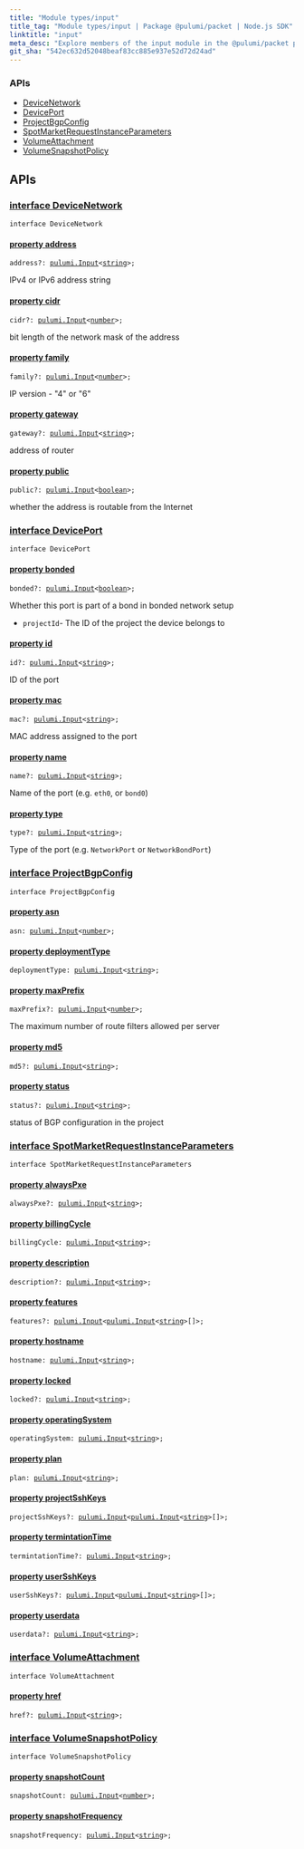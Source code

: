 ```yaml
---
title: "Module types/input"
title_tag: "Module types/input | Package @pulumi/packet | Node.js SDK"
linktitle: "input"
meta_desc: "Explore members of the input module in the @pulumi/packet package."
git_sha: "542ec632d52048beaf83cc885e937e52d72d24ad"
---
```


<!-- WARNING: this page was generated by a tool. Do not edit it by hand. -->
<!-- To change it, please see https://github.com/pulumi/docs/tree/master/tools/tscdocgen. -->






<h3>APIs</h3>
<ul class="api">
    <li><a href="#DeviceNetwork"><span class="symbol api"></span>DeviceNetwork</a></li>
    <li><a href="#DevicePort"><span class="symbol api"></span>DevicePort</a></li>
    <li><a href="#ProjectBgpConfig"><span class="symbol api"></span>ProjectBgpConfig</a></li>
    <li><a href="#SpotMarketRequestInstanceParameters"><span class="symbol api"></span>SpotMarketRequestInstanceParameters</a></li>
    <li><a href="#VolumeAttachment"><span class="symbol api"></span>VolumeAttachment</a></li>
    <li><a href="#VolumeSnapshotPolicy"><span class="symbol api"></span>VolumeSnapshotPolicy</a></li>
</ul>




<h2 id="apis">APIs</h2>
<h3 class="pdoc-module-header" id="DeviceNetwork" data-link-title="DeviceNetwork">
    <a href="https://github.com/pulumi/pulumi-packet/blob/{{< param git_sha >}}/sdk/nodejs/types/input.ts#L7">
        interface <strong>DeviceNetwork</strong>
    </a>
</h3>

<pre class="highlight"><code><span class='kr'>interface</span> <span class='nx'>DeviceNetwork</span></code></pre>
<h4 class="pdoc-member-header" id="DeviceNetwork-address">
<a class="pdoc-child-name" href="https://github.com/pulumi/pulumi-packet/blob/{{< param git_sha >}}/sdk/nodejs/types/input.ts#L11">property <b>address</b></a>
</h4>

<pre class="highlight"><code><span class='kd'></span>address?: <a href='/docs/reference/pkg/nodejs/pulumi/pulumi/#Input'>pulumi.Input</a>&lt;<span class='kd'><a href='https://developer.mozilla.org/en-US/docs/Web/JavaScript/Reference/Global_Objects/String'>string</a></span>&gt;;</code></pre>

IPv4 or IPv6 address string

<h4 class="pdoc-member-header" id="DeviceNetwork-cidr">
<a class="pdoc-child-name" href="https://github.com/pulumi/pulumi-packet/blob/{{< param git_sha >}}/sdk/nodejs/types/input.ts#L15">property <b>cidr</b></a>
</h4>

<pre class="highlight"><code><span class='kd'></span>cidr?: <a href='/docs/reference/pkg/nodejs/pulumi/pulumi/#Input'>pulumi.Input</a>&lt;<span class='kd'><a href='https://developer.mozilla.org/en-US/docs/Web/JavaScript/Reference/Global_Objects/Number'>number</a></span>&gt;;</code></pre>

bit length of the network mask of the address

<h4 class="pdoc-member-header" id="DeviceNetwork-family">
<a class="pdoc-child-name" href="https://github.com/pulumi/pulumi-packet/blob/{{< param git_sha >}}/sdk/nodejs/types/input.ts#L19">property <b>family</b></a>
</h4>

<pre class="highlight"><code><span class='kd'></span>family?: <a href='/docs/reference/pkg/nodejs/pulumi/pulumi/#Input'>pulumi.Input</a>&lt;<span class='kd'><a href='https://developer.mozilla.org/en-US/docs/Web/JavaScript/Reference/Global_Objects/Number'>number</a></span>&gt;;</code></pre>

IP version - "4" or "6"

<h4 class="pdoc-member-header" id="DeviceNetwork-gateway">
<a class="pdoc-child-name" href="https://github.com/pulumi/pulumi-packet/blob/{{< param git_sha >}}/sdk/nodejs/types/input.ts#L23">property <b>gateway</b></a>
</h4>

<pre class="highlight"><code><span class='kd'></span>gateway?: <a href='/docs/reference/pkg/nodejs/pulumi/pulumi/#Input'>pulumi.Input</a>&lt;<span class='kd'><a href='https://developer.mozilla.org/en-US/docs/Web/JavaScript/Reference/Global_Objects/String'>string</a></span>&gt;;</code></pre>

address of router

<h4 class="pdoc-member-header" id="DeviceNetwork-public">
<a class="pdoc-child-name" href="https://github.com/pulumi/pulumi-packet/blob/{{< param git_sha >}}/sdk/nodejs/types/input.ts#L27">property <b>public</b></a>
</h4>

<pre class="highlight"><code><span class='kd'></span>public?: <a href='/docs/reference/pkg/nodejs/pulumi/pulumi/#Input'>pulumi.Input</a>&lt;<span class='kd'><a href='https://developer.mozilla.org/en-US/docs/Web/JavaScript/Reference/Global_Objects/Boolean'>boolean</a></span>&gt;;</code></pre>

whether the address is routable from the Internet

<h3 class="pdoc-module-header" id="DevicePort" data-link-title="DevicePort">
    <a href="https://github.com/pulumi/pulumi-packet/blob/{{< param git_sha >}}/sdk/nodejs/types/input.ts#L30">
        interface <strong>DevicePort</strong>
    </a>
</h3>

<pre class="highlight"><code><span class='kr'>interface</span> <span class='nx'>DevicePort</span></code></pre>
<h4 class="pdoc-member-header" id="DevicePort-bonded">
<a class="pdoc-child-name" href="https://github.com/pulumi/pulumi-packet/blob/{{< param git_sha >}}/sdk/nodejs/types/input.ts#L35">property <b>bonded</b></a>
</h4>

<pre class="highlight"><code><span class='kd'></span>bonded?: <a href='/docs/reference/pkg/nodejs/pulumi/pulumi/#Input'>pulumi.Input</a>&lt;<span class='kd'><a href='https://developer.mozilla.org/en-US/docs/Web/JavaScript/Reference/Global_Objects/Boolean'>boolean</a></span>&gt;;</code></pre>

Whether this port is part of a bond in bonded network setup
* `projectId`- The ID of the project the device belongs to

<h4 class="pdoc-member-header" id="DevicePort-id">
<a class="pdoc-child-name" href="https://github.com/pulumi/pulumi-packet/blob/{{< param git_sha >}}/sdk/nodejs/types/input.ts#L39">property <b>id</b></a>
</h4>

<pre class="highlight"><code><span class='kd'></span>id?: <a href='/docs/reference/pkg/nodejs/pulumi/pulumi/#Input'>pulumi.Input</a>&lt;<span class='kd'><a href='https://developer.mozilla.org/en-US/docs/Web/JavaScript/Reference/Global_Objects/String'>string</a></span>&gt;;</code></pre>

ID of the port

<h4 class="pdoc-member-header" id="DevicePort-mac">
<a class="pdoc-child-name" href="https://github.com/pulumi/pulumi-packet/blob/{{< param git_sha >}}/sdk/nodejs/types/input.ts#L43">property <b>mac</b></a>
</h4>

<pre class="highlight"><code><span class='kd'></span>mac?: <a href='/docs/reference/pkg/nodejs/pulumi/pulumi/#Input'>pulumi.Input</a>&lt;<span class='kd'><a href='https://developer.mozilla.org/en-US/docs/Web/JavaScript/Reference/Global_Objects/String'>string</a></span>&gt;;</code></pre>

MAC address assigned to the port

<h4 class="pdoc-member-header" id="DevicePort-name">
<a class="pdoc-child-name" href="https://github.com/pulumi/pulumi-packet/blob/{{< param git_sha >}}/sdk/nodejs/types/input.ts#L47">property <b>name</b></a>
</h4>

<pre class="highlight"><code><span class='kd'></span>name?: <a href='/docs/reference/pkg/nodejs/pulumi/pulumi/#Input'>pulumi.Input</a>&lt;<span class='kd'><a href='https://developer.mozilla.org/en-US/docs/Web/JavaScript/Reference/Global_Objects/String'>string</a></span>&gt;;</code></pre>

Name of the port (e.g. `eth0`, or `bond0`)

<h4 class="pdoc-member-header" id="DevicePort-type">
<a class="pdoc-child-name" href="https://github.com/pulumi/pulumi-packet/blob/{{< param git_sha >}}/sdk/nodejs/types/input.ts#L51">property <b>type</b></a>
</h4>

<pre class="highlight"><code><span class='kd'></span>type?: <a href='/docs/reference/pkg/nodejs/pulumi/pulumi/#Input'>pulumi.Input</a>&lt;<span class='kd'><a href='https://developer.mozilla.org/en-US/docs/Web/JavaScript/Reference/Global_Objects/String'>string</a></span>&gt;;</code></pre>

Type of the port (e.g. `NetworkPort` or `NetworkBondPort`)

<h3 class="pdoc-module-header" id="ProjectBgpConfig" data-link-title="ProjectBgpConfig">
    <a href="https://github.com/pulumi/pulumi-packet/blob/{{< param git_sha >}}/sdk/nodejs/types/input.ts#L54">
        interface <strong>ProjectBgpConfig</strong>
    </a>
</h3>

<pre class="highlight"><code><span class='kr'>interface</span> <span class='nx'>ProjectBgpConfig</span></code></pre>
<h4 class="pdoc-member-header" id="ProjectBgpConfig-asn">
<a class="pdoc-child-name" href="https://github.com/pulumi/pulumi-packet/blob/{{< param git_sha >}}/sdk/nodejs/types/input.ts#L55">property <b>asn</b></a>
</h4>

<pre class="highlight"><code><span class='kd'></span>asn: <a href='/docs/reference/pkg/nodejs/pulumi/pulumi/#Input'>pulumi.Input</a>&lt;<span class='kd'><a href='https://developer.mozilla.org/en-US/docs/Web/JavaScript/Reference/Global_Objects/Number'>number</a></span>&gt;;</code></pre>
<h4 class="pdoc-member-header" id="ProjectBgpConfig-deploymentType">
<a class="pdoc-child-name" href="https://github.com/pulumi/pulumi-packet/blob/{{< param git_sha >}}/sdk/nodejs/types/input.ts#L56">property <b>deploymentType</b></a>
</h4>

<pre class="highlight"><code><span class='kd'></span>deploymentType: <a href='/docs/reference/pkg/nodejs/pulumi/pulumi/#Input'>pulumi.Input</a>&lt;<span class='kd'><a href='https://developer.mozilla.org/en-US/docs/Web/JavaScript/Reference/Global_Objects/String'>string</a></span>&gt;;</code></pre>
<h4 class="pdoc-member-header" id="ProjectBgpConfig-maxPrefix">
<a class="pdoc-child-name" href="https://github.com/pulumi/pulumi-packet/blob/{{< param git_sha >}}/sdk/nodejs/types/input.ts#L60">property <b>maxPrefix</b></a>
</h4>

<pre class="highlight"><code><span class='kd'></span>maxPrefix?: <a href='/docs/reference/pkg/nodejs/pulumi/pulumi/#Input'>pulumi.Input</a>&lt;<span class='kd'><a href='https://developer.mozilla.org/en-US/docs/Web/JavaScript/Reference/Global_Objects/Number'>number</a></span>&gt;;</code></pre>

The maximum number of route filters allowed per server

<h4 class="pdoc-member-header" id="ProjectBgpConfig-md5">
<a class="pdoc-child-name" href="https://github.com/pulumi/pulumi-packet/blob/{{< param git_sha >}}/sdk/nodejs/types/input.ts#L61">property <b>md5</b></a>
</h4>

<pre class="highlight"><code><span class='kd'></span>md5?: <a href='/docs/reference/pkg/nodejs/pulumi/pulumi/#Input'>pulumi.Input</a>&lt;<span class='kd'><a href='https://developer.mozilla.org/en-US/docs/Web/JavaScript/Reference/Global_Objects/String'>string</a></span>&gt;;</code></pre>
<h4 class="pdoc-member-header" id="ProjectBgpConfig-status">
<a class="pdoc-child-name" href="https://github.com/pulumi/pulumi-packet/blob/{{< param git_sha >}}/sdk/nodejs/types/input.ts#L65">property <b>status</b></a>
</h4>

<pre class="highlight"><code><span class='kd'></span>status?: <a href='/docs/reference/pkg/nodejs/pulumi/pulumi/#Input'>pulumi.Input</a>&lt;<span class='kd'><a href='https://developer.mozilla.org/en-US/docs/Web/JavaScript/Reference/Global_Objects/String'>string</a></span>&gt;;</code></pre>

status of BGP configuration in the project

<h3 class="pdoc-module-header" id="SpotMarketRequestInstanceParameters" data-link-title="SpotMarketRequestInstanceParameters">
    <a href="https://github.com/pulumi/pulumi-packet/blob/{{< param git_sha >}}/sdk/nodejs/types/input.ts#L68">
        interface <strong>SpotMarketRequestInstanceParameters</strong>
    </a>
</h3>

<pre class="highlight"><code><span class='kr'>interface</span> <span class='nx'>SpotMarketRequestInstanceParameters</span></code></pre>
<h4 class="pdoc-member-header" id="SpotMarketRequestInstanceParameters-alwaysPxe">
<a class="pdoc-child-name" href="https://github.com/pulumi/pulumi-packet/blob/{{< param git_sha >}}/sdk/nodejs/types/input.ts#L69">property <b>alwaysPxe</b></a>
</h4>

<pre class="highlight"><code><span class='kd'></span>alwaysPxe?: <a href='/docs/reference/pkg/nodejs/pulumi/pulumi/#Input'>pulumi.Input</a>&lt;<span class='kd'><a href='https://developer.mozilla.org/en-US/docs/Web/JavaScript/Reference/Global_Objects/String'>string</a></span>&gt;;</code></pre>
<h4 class="pdoc-member-header" id="SpotMarketRequestInstanceParameters-billingCycle">
<a class="pdoc-child-name" href="https://github.com/pulumi/pulumi-packet/blob/{{< param git_sha >}}/sdk/nodejs/types/input.ts#L70">property <b>billingCycle</b></a>
</h4>

<pre class="highlight"><code><span class='kd'></span>billingCycle: <a href='/docs/reference/pkg/nodejs/pulumi/pulumi/#Input'>pulumi.Input</a>&lt;<span class='kd'><a href='https://developer.mozilla.org/en-US/docs/Web/JavaScript/Reference/Global_Objects/String'>string</a></span>&gt;;</code></pre>
<h4 class="pdoc-member-header" id="SpotMarketRequestInstanceParameters-description">
<a class="pdoc-child-name" href="https://github.com/pulumi/pulumi-packet/blob/{{< param git_sha >}}/sdk/nodejs/types/input.ts#L71">property <b>description</b></a>
</h4>

<pre class="highlight"><code><span class='kd'></span>description?: <a href='/docs/reference/pkg/nodejs/pulumi/pulumi/#Input'>pulumi.Input</a>&lt;<span class='kd'><a href='https://developer.mozilla.org/en-US/docs/Web/JavaScript/Reference/Global_Objects/String'>string</a></span>&gt;;</code></pre>
<h4 class="pdoc-member-header" id="SpotMarketRequestInstanceParameters-features">
<a class="pdoc-child-name" href="https://github.com/pulumi/pulumi-packet/blob/{{< param git_sha >}}/sdk/nodejs/types/input.ts#L72">property <b>features</b></a>
</h4>

<pre class="highlight"><code><span class='kd'></span>features?: <a href='/docs/reference/pkg/nodejs/pulumi/pulumi/#Input'>pulumi.Input</a>&lt;<a href='/docs/reference/pkg/nodejs/pulumi/pulumi/#Input'>pulumi.Input</a>&lt;<span class='kd'><a href='https://developer.mozilla.org/en-US/docs/Web/JavaScript/Reference/Global_Objects/String'>string</a></span>&gt;[]&gt;;</code></pre>
<h4 class="pdoc-member-header" id="SpotMarketRequestInstanceParameters-hostname">
<a class="pdoc-child-name" href="https://github.com/pulumi/pulumi-packet/blob/{{< param git_sha >}}/sdk/nodejs/types/input.ts#L73">property <b>hostname</b></a>
</h4>

<pre class="highlight"><code><span class='kd'></span>hostname: <a href='/docs/reference/pkg/nodejs/pulumi/pulumi/#Input'>pulumi.Input</a>&lt;<span class='kd'><a href='https://developer.mozilla.org/en-US/docs/Web/JavaScript/Reference/Global_Objects/String'>string</a></span>&gt;;</code></pre>
<h4 class="pdoc-member-header" id="SpotMarketRequestInstanceParameters-locked">
<a class="pdoc-child-name" href="https://github.com/pulumi/pulumi-packet/blob/{{< param git_sha >}}/sdk/nodejs/types/input.ts#L74">property <b>locked</b></a>
</h4>

<pre class="highlight"><code><span class='kd'></span>locked?: <a href='/docs/reference/pkg/nodejs/pulumi/pulumi/#Input'>pulumi.Input</a>&lt;<span class='kd'><a href='https://developer.mozilla.org/en-US/docs/Web/JavaScript/Reference/Global_Objects/String'>string</a></span>&gt;;</code></pre>
<h4 class="pdoc-member-header" id="SpotMarketRequestInstanceParameters-operatingSystem">
<a class="pdoc-child-name" href="https://github.com/pulumi/pulumi-packet/blob/{{< param git_sha >}}/sdk/nodejs/types/input.ts#L75">property <b>operatingSystem</b></a>
</h4>

<pre class="highlight"><code><span class='kd'></span>operatingSystem: <a href='/docs/reference/pkg/nodejs/pulumi/pulumi/#Input'>pulumi.Input</a>&lt;<span class='kd'><a href='https://developer.mozilla.org/en-US/docs/Web/JavaScript/Reference/Global_Objects/String'>string</a></span>&gt;;</code></pre>
<h4 class="pdoc-member-header" id="SpotMarketRequestInstanceParameters-plan">
<a class="pdoc-child-name" href="https://github.com/pulumi/pulumi-packet/blob/{{< param git_sha >}}/sdk/nodejs/types/input.ts#L76">property <b>plan</b></a>
</h4>

<pre class="highlight"><code><span class='kd'></span>plan: <a href='/docs/reference/pkg/nodejs/pulumi/pulumi/#Input'>pulumi.Input</a>&lt;<span class='kd'><a href='https://developer.mozilla.org/en-US/docs/Web/JavaScript/Reference/Global_Objects/String'>string</a></span>&gt;;</code></pre>
<h4 class="pdoc-member-header" id="SpotMarketRequestInstanceParameters-projectSshKeys">
<a class="pdoc-child-name" href="https://github.com/pulumi/pulumi-packet/blob/{{< param git_sha >}}/sdk/nodejs/types/input.ts#L77">property <b>projectSshKeys</b></a>
</h4>

<pre class="highlight"><code><span class='kd'></span>projectSshKeys?: <a href='/docs/reference/pkg/nodejs/pulumi/pulumi/#Input'>pulumi.Input</a>&lt;<a href='/docs/reference/pkg/nodejs/pulumi/pulumi/#Input'>pulumi.Input</a>&lt;<span class='kd'><a href='https://developer.mozilla.org/en-US/docs/Web/JavaScript/Reference/Global_Objects/String'>string</a></span>&gt;[]&gt;;</code></pre>
<h4 class="pdoc-member-header" id="SpotMarketRequestInstanceParameters-termintationTime">
<a class="pdoc-child-name" href="https://github.com/pulumi/pulumi-packet/blob/{{< param git_sha >}}/sdk/nodejs/types/input.ts#L78">property <b>termintationTime</b></a>
</h4>

<pre class="highlight"><code><span class='kd'></span>termintationTime?: <a href='/docs/reference/pkg/nodejs/pulumi/pulumi/#Input'>pulumi.Input</a>&lt;<span class='kd'><a href='https://developer.mozilla.org/en-US/docs/Web/JavaScript/Reference/Global_Objects/String'>string</a></span>&gt;;</code></pre>
<h4 class="pdoc-member-header" id="SpotMarketRequestInstanceParameters-userSshKeys">
<a class="pdoc-child-name" href="https://github.com/pulumi/pulumi-packet/blob/{{< param git_sha >}}/sdk/nodejs/types/input.ts#L79">property <b>userSshKeys</b></a>
</h4>

<pre class="highlight"><code><span class='kd'></span>userSshKeys?: <a href='/docs/reference/pkg/nodejs/pulumi/pulumi/#Input'>pulumi.Input</a>&lt;<a href='/docs/reference/pkg/nodejs/pulumi/pulumi/#Input'>pulumi.Input</a>&lt;<span class='kd'><a href='https://developer.mozilla.org/en-US/docs/Web/JavaScript/Reference/Global_Objects/String'>string</a></span>&gt;[]&gt;;</code></pre>
<h4 class="pdoc-member-header" id="SpotMarketRequestInstanceParameters-userdata">
<a class="pdoc-child-name" href="https://github.com/pulumi/pulumi-packet/blob/{{< param git_sha >}}/sdk/nodejs/types/input.ts#L80">property <b>userdata</b></a>
</h4>

<pre class="highlight"><code><span class='kd'></span>userdata?: <a href='/docs/reference/pkg/nodejs/pulumi/pulumi/#Input'>pulumi.Input</a>&lt;<span class='kd'><a href='https://developer.mozilla.org/en-US/docs/Web/JavaScript/Reference/Global_Objects/String'>string</a></span>&gt;;</code></pre>
<h3 class="pdoc-module-header" id="VolumeAttachment" data-link-title="VolumeAttachment">
    <a href="https://github.com/pulumi/pulumi-packet/blob/{{< param git_sha >}}/sdk/nodejs/types/input.ts#L83">
        interface <strong>VolumeAttachment</strong>
    </a>
</h3>

<pre class="highlight"><code><span class='kr'>interface</span> <span class='nx'>VolumeAttachment</span></code></pre>
<h4 class="pdoc-member-header" id="VolumeAttachment-href">
<a class="pdoc-child-name" href="https://github.com/pulumi/pulumi-packet/blob/{{< param git_sha >}}/sdk/nodejs/types/input.ts#L84">property <b>href</b></a>
</h4>

<pre class="highlight"><code><span class='kd'></span>href?: <a href='/docs/reference/pkg/nodejs/pulumi/pulumi/#Input'>pulumi.Input</a>&lt;<span class='kd'><a href='https://developer.mozilla.org/en-US/docs/Web/JavaScript/Reference/Global_Objects/String'>string</a></span>&gt;;</code></pre>
<h3 class="pdoc-module-header" id="VolumeSnapshotPolicy" data-link-title="VolumeSnapshotPolicy">
    <a href="https://github.com/pulumi/pulumi-packet/blob/{{< param git_sha >}}/sdk/nodejs/types/input.ts#L87">
        interface <strong>VolumeSnapshotPolicy</strong>
    </a>
</h3>

<pre class="highlight"><code><span class='kr'>interface</span> <span class='nx'>VolumeSnapshotPolicy</span></code></pre>
<h4 class="pdoc-member-header" id="VolumeSnapshotPolicy-snapshotCount">
<a class="pdoc-child-name" href="https://github.com/pulumi/pulumi-packet/blob/{{< param git_sha >}}/sdk/nodejs/types/input.ts#L88">property <b>snapshotCount</b></a>
</h4>

<pre class="highlight"><code><span class='kd'></span>snapshotCount: <a href='/docs/reference/pkg/nodejs/pulumi/pulumi/#Input'>pulumi.Input</a>&lt;<span class='kd'><a href='https://developer.mozilla.org/en-US/docs/Web/JavaScript/Reference/Global_Objects/Number'>number</a></span>&gt;;</code></pre>
<h4 class="pdoc-member-header" id="VolumeSnapshotPolicy-snapshotFrequency">
<a class="pdoc-child-name" href="https://github.com/pulumi/pulumi-packet/blob/{{< param git_sha >}}/sdk/nodejs/types/input.ts#L89">property <b>snapshotFrequency</b></a>
</h4>

<pre class="highlight"><code><span class='kd'></span>snapshotFrequency: <a href='/docs/reference/pkg/nodejs/pulumi/pulumi/#Input'>pulumi.Input</a>&lt;<span class='kd'><a href='https://developer.mozilla.org/en-US/docs/Web/JavaScript/Reference/Global_Objects/String'>string</a></span>&gt;;</code></pre>
